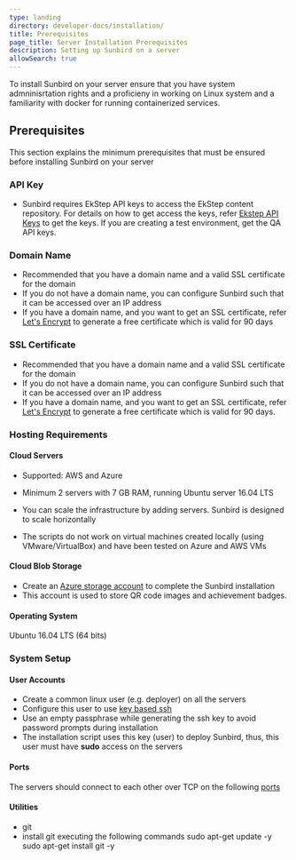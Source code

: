 ```yaml
---
type: landing
directory: developer-docs/installation/
title: Prerequisites
page_title: Server Installation Prerequisites
description: Setting up Sunbird on a server
allowSearch: true
---
```


To install Sunbird on your server ensure that you have system admninisrtation rights and a proficieny in working on Linux system and a familiarity with docker for running containerized services.

## Prerequisites
This section explains the minimum prerequisites that must be ensured before installing Sunbird on your server

### API Key

* Sunbird requires EkStep API keys to access the EkStep content repository. For details on how to get access the keys, refer <a href="http://www.sunbird.org/developer-docs/server_installation/ekstep_keys" target="_blank">Ekstep API Keys</a> to get the keys. If you are creating a test environment, get the QA API keys.

### Domain Name

* Recommended that you have a domain name and a valid SSL certificate for the domain
* If you do not have a domain name, you can configure Sunbird such that it can be accessed over an IP address
* If you have a domain name, and you want to get an SSL certificate, refer <a href="https://letsencrypt.org/" target="_blank">Let's Encrypt</a> to generate a free certificate which is valid for 90 days

### SSL Certificate

* Recommended that you have a domain name and a valid SSL certificate for the domain
* If you do not have a domain name, you can configure Sunbird such that it can be accessed over an IP address
* If you have a domain name, and you want to get an SSL certificate, refer <a href="https://letsencrypt.org/" target="_blank">Let's Encrypt</a> to generate a free certificate which is valid for 90 days.

### Hosting Requirements

#### Cloud Servers

* Supported: AWS and Azure

* Minimum 2 servers with 7 GB RAM, running Ubuntu server 16.04 LTS
* You can scale the infrastructure by adding servers. Sunbird is designed to scale horizontally
* The scripts do not work on virtual machines created locally (using VMware/VirtualBox) and have been tested on Azure and AWS VMs

#### Cloud Blob Storage
* Create an <a href="https://docs.microsoft.com/en-us/azure/storage/common/storage-create-storage-account" target="_blank">Azure storage account</a> to complete the Sunbird installation
* This account is used to store QR code images and achievement badges.

#### Operating System
Ubuntu 16.04 LTS (64 bits)

### System Setup

#### User Accounts
* Create a common linux user (e.g. deployer) on all the servers
* Configure this user to use <a href="https://www.digitalocean.com/community/tutorials/how-to-configure-ssh-key-based-authentication-on-a-linux-server" target="_blank">key based ssh</a>
* Use an empty passphrase while generating the ssh key to avoid password prompts during installation 
* The installation script uses this key (user) to deploy Sunbird, thus, this user must have **sudo** access on the servers

#### Ports
The servers should connect to each other over TCP on the following [ports](developer-docs/installation/server_installation/#mapping-ports) 

<tabe>

#### Utilities
* git
* install git executing the following commands
    sudo apt-get update -y 
    sudo apt-get install git -y 